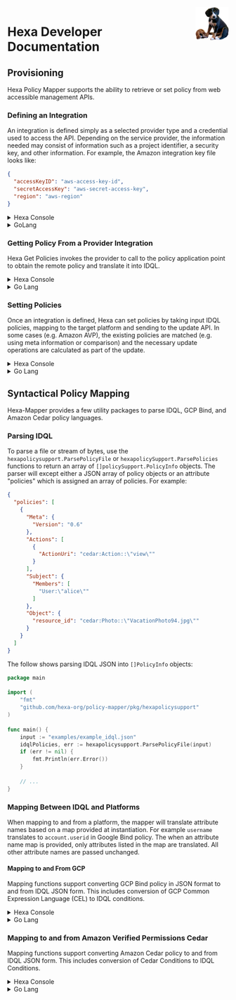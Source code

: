 
<img src="hexa-boomer.png" title="Boomer" width=75 alt="Hexa-Admin" align="right"/>

# Hexa Developer Documentation

## Provisioning

Hexa Policy Mapper supports the ability to retrieve or set policy from web accessible management APIs. 

### Defining an Integration
An integration is defined simply as a selected provider type and a credential used to access the API. Depending
on the service provider, the information needed may consist of information such as a project identifier, a security key, 
and other information. For example, the Amazon integration key file looks like:

```json
{
  "accessKeyID": "aws-access-key-id",
  "secretAccessKey": "aws-secret-access-key",
  "region": "aws-region"
}
```

<details>
<summary>Hexa Console</summary>

To add an integration in the hexa console, use the `add` command.

```shell
% hexa add <platform> --file=<integrationfile>
```

Here an avp integration is added using a credential file (shown above) called awscred.txt:
```shell
% hexa
hexa> add avp --file=awscred.txt

Integration of type: avp, alias: uAz successfully defined
Succesfully loaded 1 policy application(s) from uAz

Integration: uAz
================
  Type:         avp

  PAP Alias: shK
    ObjectId:           K21RFtX...A93DH7z5
    Name:               arn:aws:verifiedpermissions::7737....1856:policy-store/K21RFtX...A93DH7z5
    Description:        My Policy App
    Service:            VerifiedPermissions

hexa>
```
</details>

<details>
<summary>GoLang</summary>
The following example code opens the integration and loads the defined Policy Application Points and prints them out.

```go
package main

import (
    "encoding/json"
    "fmt"
    "os"

    "github.com/hexa-org/policy-mapper/api/policyprovider"
    "github.com/hexa-org/policy-mapper/sdk"
)

func main() {
    keybytes, err := os.ReadFile("awscred.txt")
    if err != nil {
        panic(-1)
    }

    info := policyprovider.IntegrationInfo{
        Name: sdk.ProviderTypeAvp,
        Key:  keybytes,
    }

    integration, err := sdk.OpenIntegration(&info)
    if err != nil {
        fmt.Println("Error opening integration: " + err.Error())
        panic(-1)
    }

    apps, err := integration.GetPolicyApplicationPoints(nil)
    if err != nil {
        panic(-1)
    }

    for _, app := range apps {
        jsonBytes, _ := json.MarshalIndent(app, "", "  ")
        fmt.Println(string(jsonBytes))
    }

}
```
</details>

### Getting Policy From a Provider Integration

Hexa Get Policies invokes the provider to call to the policy application point to obtain the remote policy and translate it into IDQL.

<details>
<summary>Hexa Console</summary>

To retrieve policies from a PAP, use the `get policies` command. Optionally, use the --output flag to direct output to a file rather than the console.
```shell
hexa get policies <alias/objectid> [--output=policies.idql]
```

For example:
```shell
hexa> get policies shK
Policies retrieved for shK:
{
  "policies": [
    {
      "Meta": {
        "Version": "0.6",
        "SourceData": {
          "policyType": "STATIC",
          "principal": null,
          "resource": null
        },
        "Description": "Hexa demo canary policy",
        "Created": "2023-12-26T21:45:53.558204Z",
        "Modified": "2023-12-27T22:20:18.592795Z",
        "Etag": "20-68c071fc33494d8d27b460fdae42aa1211025c24",
        "PolicyId": "KDqUKMRNEg6aEjZ6mz9dJq",
        "PapId": "K21RFtX...A93DH7z5",
        "ProviderType": "avp"
      },
      "Subject": {
        "Members": [
          "any"
        ]
      },
      "Actions": [
        {
          "ActionUri": "cedar:hexa_avp::Action::\"ReadAccount\""
        },
        {
          "ActionUri": "cedar:hexa_avp::Action::\"Transfer\""
        },
        {
          "ActionUri": "cedar:hexa_avp::Action::\"Deposit\""
        },
        {
          "ActionUri": "cedar:hexa_avp::Action::\"Withdrawl\""
        },
        {
          "ActionUri": "cedar:hexa_avp::Action::\"UpdateAccount\""
        }
      ],
      "Object": {
        "resource_id": ""
      }
    },
    {
      "Meta": {
        "Version": "0.6",
        "SourceData": {
          "policyType": "TEMPLATE_LINKED",
          "principal": {
            "EntityId": "gerry@strata.io",
            "EntityType": "hexa_avp::User"
          },
          "resource": {
            "EntityId": "1",
            "EntityType": "hexa_avp::account"
          }
        },
        "Description": "TestTemplate",
        "Created": "2023-11-23T19:18:16.470806Z",
        "Modified": "2023-11-23T19:18:16.470806Z",
        "Etag": "20-c7411b365c2d202b19d981a11eacf37bed72e52d",
        "PolicyId": "UaN2xdjgv1Dhdpuoa3ebRU",
        "PapId": "K21RFtX...A93DH7z5",
        "ProviderType": "avp"
      },
      "Subject": {
        "Members": [
          "?principal"
        ]
      },
      "Actions": [
        {
          "ActionUri": "cedar:hexa_avp::Action::\"ReadAccount\""
        }
      ],
      "Object": {
        "resource_id": "cedar:?resource"
      }
    }
  ],
  "app": "K21RFtX...A93DH7z5"
}
hexa>  

```

</details>

<details>
<summary>Go Lang</summary>
Once an integration is opened, the `Integration.GetPolicies` function can be used to retrieve policies as a `hexapolicy.Policies` structure.

```go
package main

import (
	"encoding/json"
	"fmt"
	"os"

	"github.com/hexa-org/policy-mapper/api/policyprovider"
	"github.com/hexa-org/policy-mapper/sdk"
)

func main() {
	. . . <open integration> . . .

	apps, err := integration.GetPolicyApplicationPoints(nil)
	if err != nil {
		panic(-1)
	}

	for _, app := range apps {

		fmt.Println("PAP " + app.ObjectID)

		policies, err := integration.GetPolicies(app.ObjectID)
		if err != nil {
			fmt.Println("Error retrieving policies: " + err.Error())
		}
		jsonBytes, _ := json.MarshalIndent(policies, "", "  ")
		fmt.Println("IDQL returned:")
		fmt.Println(string(jsonBytes))
	}
}
```
</details>

### Setting Policies

Once an integration is defined, Hexa can set policies by taking input IDQL policies, mapping to the target platform and sending to the update API.
In some cases (e.g. Amazon AVP), the existing policies are matched (e.g. using meta information or comparison) and the necessary update operations are calculated as part of the update.

<details>
<summary>Hexa Console</summary>

The Hexa console `set policies` command is of the form
```shell
set policies <alias|objectid> [-d] --file=<idqlpolicies.json>
```
If the `-d` option is set, the console will show the planned differences and ask for confirmation before proceeding. This output is the same 
as for the `reconcile` command.

```shell
hexa> set policies rKO -d --file=policies.json

Ignoring AVP policyid UaN2xdjgv1Dhdpuoa3ebRU. Template updates not currently supported
0: DIF: UPDATE  [ACTION]
{
 "Meta": {
  "Version": "0.6",
  "SourceData": {
   "policyType": "STATIC",
   "principal": null,
   "resource": null
  },
  "Description": "Hexa demo canary policy",
  "Created": "2023-12-26T21:45:53.558204Z",
  "Modified": "2023-12-27T22:20:18.592795Z",
  "Etag": "20-f2ec1edc53e44c07e4d790d8936ade24b27f04eb",
  "PolicyId": "KDqUKMRNEg6aEjZ6mz9dJq",
  "PapId": "K21...93DH7z5",
  "ProviderType": "avp"
 },
 "Subject": {
  "Members": [
   "any"
  ]
 },
 "Actions": [
  {
   "ActionUri": "cedar:hexa_avp::Action::\"ReadAccount\""
  },
  {
   "ActionUri": "cedar:hexa_avp::Action::\"Transfer\""
  },
  {
   "ActionUri": "cedar:hexa_avp::Action::\"Deposit\""
  },
  {
   "ActionUri": "cedar:hexa_avp::Action::\"Withdrawl\""
  }
 ],
 "Object": {
  "resource_id": ""
 }
}
1: DIF: UNSUPPORTED 
{
 "Meta": {
  "Version": "0.6",
  "SourceData": {
   "policyType": "TEMPLATE_LINKED",
   "principal": {
    "EntityId": "gerry@strata.io",
    "EntityType": "hexa_avp::User"
   },
   "resource": {
    "EntityId": "1",
    "EntityType": "hexa_avp::account"
   }
  },
  "Description": "TestTemplate",
  "Created": "2023-11-23T19:18:16.470806Z",
  "Modified": "2023-11-23T19:18:16.470806Z",
  "Etag": "W/\"20-c7411b365c2d202b19d981a11eacf37bed72e52d\"",
  "PolicyId": "UaN2xdjgv1Dhdpuoa3ebRU",
  "PapId": "K21...93DH7z5",
  "ProviderType": "avp"
 },
 "Subject": {
  "Members": [
   "?principal"
  ]
 },
 "Actions": [
  {
   "ActionUri": "cedar:hexa_avp::Action::\"ReadAccount\""
  }
 ],
 "Object": {
  "resource_id": "cedar:?resource"
 }
}

Applying 2 policies to rKO
Update policies Y|[n]?
```

</details>

<details>
<summary>Go Lang</summary>

```go
package main

import (
	"fmt"
	"os"

	"github.com/hexa-org/policy-mapper/api/policyprovider"
	"github.com/hexa-org/policy-mapper/pkg/hexapolicysupport"
	"github.com/hexa-org/policy-mapper/sdk"
)

func main() {
	keybytes, err := os.ReadFile("awscred.txt")
	if err != nil {
		panic(-1)
	}

	info := policyprovider.IntegrationInfo{
		Name: sdk.ProviderTypeAvp,
		Key:  keybytes,
	}

	integration, err := sdk.OpenIntegration(&info)
	if err != nil {
		fmt.Println("Error opening integration: " + err.Error())
		panic(-1)
	}
	
	hexaPolicies, err := hexapolicysupport.ParsePolicyFile("idqlinput.json")

	status, err := integration.SetPolicyInfo("<alias>",hexaPolicies)
}
```

</details>

## Syntactical Policy Mapping

Hexa-Mapper provides a few utility packages to parse IDQL, GCP Bind, and Amazon Cedar policy languages.

### Parsing IDQL

To parse a file or stream of bytes, use the `hexapolicysupport.ParsePolicyFile` or `hexapolicySupport.ParsePolicies` functions
to return an array of `[]policySupport.PolicyInfo` objects.  The parser will except either a JSON array of policy objects
or an attribute "policies" which is assigned an array of policies. For example:
```json
{
  "policies": [
    {
      "Meta": {
        "Version": "0.6"
      },
      "Actions": [
        {
          "ActionUri": "cedar:Action::\"view\""
        }
      ],
      "Subject": {
        "Members": [
          "User:\"alice\""
        ]
      },
      "Object": {
        "resource_id": "cedar:Photo::\"VacationPhoto94.jpg\""
      }
    }
  ]
}
```

The follow shows parsing IDQL JSON into `[]PolicyInfo` objects:

```go
package main

import (
    "fmt"
    "github.com/hexa-org/policy-mapper/pkg/hexapolicysupport"
)

func main() {
    input := "examples/example_idql.json"
    idqlPolicies, err := hexapolicysupport.ParsePolicyFile(input)
    if (err != nil) {
        fmt.Println(err.Error())
    }

    // ...
}
```

### Mapping Between IDQL and Platforms

When mapping to and from a platform, the mapper
will translate attribute names based on a map provided at instantiation.  For example `username` translates to `account.userid` in Google Bind policy.
The when an attribute name map is provided, only attributes listed in the map are translated. All other attribute names are passed unchanged.

#### Mapping to and From GCP
Mapping functions support converting GCP Bind policy in JSON format to and from IDQL JSON form. This includes
conversion of GCP Common Expression Language (CEL) to IDQL conditions.

<details>
<summary>Hexa Console</summary>

To map files in the hexa console, use the `map to` or `map from` commands as follows:

```shell
% hexa map to gcp input.idql gcpout.json
% hexa map from gcp gcpin.json output.idql
```

To map from or to a policy application source, use the PAP object id or local alias in place of a file name:

```shell
% hexa map to gcp input.idql <alias|objectid>
% hexa map from gcp <alias|objectid> output.idql
```
</details>

<details>
<summary>Go Lang</summary>
Instantiate the gcpBind mapper (`github.com/hexa-org/policy-mapper/models/formats/gcpBind`)by providing
a map of strings which indicates IDQL names to platform names.

```go
package main

import (
    "github.com/hexa-org/policy-mapper/models/formats/gcpBind"
    "github.com/hexa-org/policy-mapper/pkg/hexapolicysupport"
)

func main() {

    input := "examples/example_idql.json"
    idqlPolicies, err := hexapolicysupport.ParsePolicyFile(input)
    if (err != nil) {
        fmt.Println(err.Error())
    }
    
    // instantiate gcp mapper with attribute translation for username to account.userid
    gcpMapper := gcpBind.New(map[string]string{
        "username": "account.userid",
    })
    
    // obtain the GCP Binding assignments from IDQL
    bindAssignments :=  gcpMapper.MapPoliciesToBindings(idqlPolicies)
    
    // Convert GCP Bind Assignments back into IDQL
    idqlPoliciesAgain, err := gcpMapper.MapBindingAssignmentsToPolicy(bindAssignments)
    if err != nil {
        fmt.Println(err.Error())
    }
}
```
</details>

### Mapping to and from Amazon Verified Permissions Cedar

Mapping functions support converting Amazon Cedar policy to and from IDQL JSON form. This includes
conversion of Cedar Conditions to IDQL Conditions.

<details>
<summary>Hexa Console</summary>

To map files in the hexa console, use the `map to` or `map from` commands as follows:

```shell
hexa map to cedar input.idql cedarout.txt
hexa map from cedar cedarin.txt output.idql
```

To map from or to a policy application source, use the PAP object id or local alias in place of a file name:

```shell
hexa map to cedar input.idql <alias|objectid>
hexa map from cedar <alias|objectid> output.idql
```
</details>

<details>
<summary>Go Lang</summary>
To map from a platform (e.g. Cedar), instantiate the cedar mapper by providing an optional attribute name map, and then call the appropriate parser such as
`ParseFile` or `ParseCedarBytes`.

```go
package main

import (
    "fmt"
    "github.com/hexa-org/policy-mapper/models/formats/awsCedar"
)

func main() {
    cedarMapper := awsCedar.New(map[string]string{})

    input := "mycedarpolicy.txt"

    idqlPolicies, err := cedarMapper.ParseFile(input)
    if err != nil {
        panic(-1)
    }

    // to map back into Cedar
    cedarPolicies, err := cedarMapper.MapPoliciesToCedar(idqlPolicies.Policies)

    ...
}
```

</details>